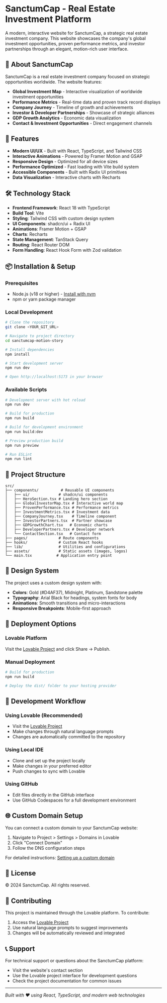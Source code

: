 # SanctumCap - Real Estate Investment Platform

A modern, interactive website for SanctumCap, a strategic real estate investment company. This website showcases the company's global investment opportunities, proven performance metrics, and investor partnerships through an elegant, motion-rich user interface.

## 🏢 About SanctumCap

SanctumCap is a real estate investment company focused on strategic opportunities worldwide. The website features:

- **Global Investment Map** - Interactive visualization of worldwide investment opportunities
- **Performance Metrics** - Real-time data and proven track record displays
- **Company Journey** - Timeline of growth and achievements
- **Investor & Developer Partnerships** - Showcase of strategic alliances
- **GDP Growth Analytics** - Economic data visualization
- **Contact & Investment Opportunities** - Direct engagement channels

## 🚀 Features

- **Modern UI/UX** - Built with React, TypeScript, and Tailwind CSS
- **Interactive Animations** - Powered by Framer Motion and GSAP
- **Responsive Design** - Optimized for all device sizes
- **Performance Optimized** - Fast loading with Vite build system
- **Accessible Components** - Built with Radix UI primitives
- **Data Visualization** - Interactive charts with Recharts

## 🛠️ Technology Stack

- **Frontend Framework**: React 18 with TypeScript
- **Build Tool**: Vite
- **Styling**: Tailwind CSS with custom design system
- **UI Components**: shadcn/ui + Radix UI
- **Animations**: Framer Motion + GSAP
- **Charts**: Recharts
- **State Management**: TanStack Query
- **Routing**: React Router DOM
- **Form Handling**: React Hook Form with Zod validation

## 📦 Installation & Setup

### Prerequisites

- Node.js (v18 or higher) - [Install with nvm](https://github.com/nvm-sh/nvm#installing-and-updating)
- npm or yarn package manager

### Local Development

```sh
# Clone the repository
git clone <YOUR_GIT_URL>

# Navigate to project directory
cd sanctumcap-motion-story

# Install dependencies
npm install

# Start development server
npm run dev

# Open http://localhost:5173 in your browser
```

### Available Scripts

```sh
# Development server with hot reload
npm run dev

# Build for production
npm run build

# Build for development environment
npm run build:dev

# Preview production build
npm run preview

# Run ESLint
npm run lint
```

## 📁 Project Structure

```
src/
├── components/          # Reusable UI components
│   ├── ui/             # shadcn/ui components
│   ├── HeroSection.tsx # Landing hero section
│   ├── GlobalInvestorMap.tsx # Interactive world map
│   ├── ProvenPerformance.tsx # Performance metrics
│   ├── InvestmentMetrics.tsx # Investment data
│   ├── CompanyJourney.tsx    # Timeline component
│   ├── InvestorPartners.tsx  # Partner showcase
│   ├── GDPGrowthChart.tsx   # Economic charts
│   ├── DeveloperPartners.tsx # Developer network
│   └── ContactSection.tsx   # Contact form
├── pages/              # Route components
├── hooks/              # Custom React hooks
├── lib/                # Utilities and configurations
├── assets/             # Static assets (images, logos)
└── main.tsx           # Application entry point
```

## 🎨 Design System

The project uses a custom design system with:

- **Colors**: Gold (#D4AF37), Midnight, Platinum, Sandstone palette
- **Typography**: Arial Black for headings, system fonts for body
- **Animations**: Smooth transitions and micro-interactions
- **Responsive Breakpoints**: Mobile-first approach

## 🚀 Deployment Options

### Lovable Platform
Visit the [Lovable Project](https://lovable.dev/projects/77e53e8e-f301-44c2-8b84-501e48a14a56) and click Share → Publish.

### Manual Deployment
```sh
# Build for production
npm run build

# Deploy the dist/ folder to your hosting provider
```

## 🔧 Development Workflow

### Using Lovable (Recommended)
- Visit the [Lovable Project](https://lovable.dev/projects/77e53e8e-f301-44c2-8b84-501e48a14a56)
- Make changes through natural language prompts
- Changes are automatically committed to the repository

### Using Local IDE
- Clone and set up the project locally
- Make changes in your preferred editor
- Push changes to sync with Lovable

### Using GitHub
- Edit files directly in the GitHub interface
- Use GitHub Codespaces for a full development environment

## 🌐 Custom Domain Setup

You can connect a custom domain to your SanctumCap website:

1. Navigate to Project > Settings > Domains in Lovable
2. Click "Connect Domain"
3. Follow the DNS configuration steps

For detailed instructions: [Setting up a custom domain](https://docs.lovable.dev/tips-tricks/custom-domain#step-by-step-guide)

## 📄 License

© 2024 SanctumCap. All rights reserved.

## 🤝 Contributing

This project is maintained through the Lovable platform. To contribute:

1. Access the [Lovable Project](https://lovable.dev/projects/77e53e8e-f301-44c2-8b84-501e48a14a56)
2. Use natural language prompts to suggest improvements
3. Changes will be automatically reviewed and integrated

## 📞 Support

For technical support or questions about the SanctumCap platform:

- Visit the website's contact section
- Use the Lovable project interface for development questions
- Check the project documentation for common issues

---

*Built with ❤️ using React, TypeScript, and modern web technologies*
